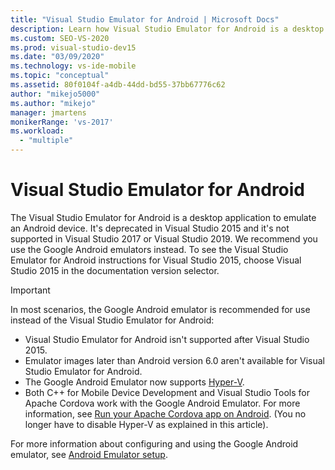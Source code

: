 ```yaml
---
title: "Visual Studio Emulator for Android | Microsoft Docs"
description: Learn how Visual Studio Emulator for Android is a desktop application that emulates an Android device.
ms.custom: SEO-VS-2020
ms.prod: visual-studio-dev15
ms.date: "03/09/2020"
ms.technology: vs-ide-mobile
ms.topic: "conceptual"
ms.assetid: 80f0104f-a4db-44dd-bd55-37bb67776c62
author: "mikejo5000"
ms.author: "mikejo"
manager: jmartens
monikerRange: 'vs-2017'
ms.workload:
  - "multiple"
---
```

# Visual Studio Emulator for Android

The Visual Studio Emulator for Android is a desktop application to emulate an Android device. It's deprecated in Visual Studio 2015 and it's not supported in Visual Studio 2017 or Visual Studio 2019. We recommend you use the Google Android emulators instead. To see the Visual Studio Emulator for Android instructions for Visual Studio 2015, choose Visual Studio 2015 in the documentation version selector.

> [!IMPORTANT]
> In most scenarios, the Google Android emulator is recommended for use instead of the Visual Studio Emulator for Android:
> - Visual Studio Emulator for Android isn't supported after Visual Studio 2015.
> - Emulator images later than Android version 6.0 aren't available for Visual Studio Emulator for Android.
> - The Google Android Emulator now supports [Hyper-V](/xamarin/android/get-started/installation/android-emulator/hardware-acceleration#accelerating-with-hyper-v).
> - Both C++ for Mobile Device Development and Visual Studio Tools for Apache Cordova work with the Google Android Emulator. For more information, see [Run your Apache Cordova app on Android](/visualstudio/cross-platform/tools-for-cordova/run-your-app/run-app-android#google-android-emulator). (You no longer have to disable Hyper-V as explained in this article).
>
> For more information about configuring and using the Google Android emulator, see
> [Android Emulator setup](/xamarin/android/get-started/installation/android-emulator/).
